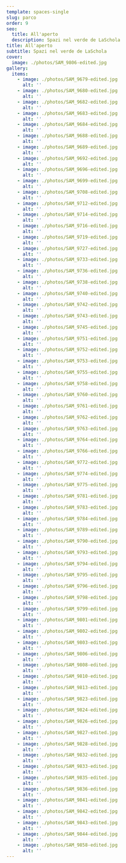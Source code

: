 ```yaml
---
template: spaces-single
slug: parco
order: 9
seo:
  title: All'aperto
  description: Spazi nel verde de LaSchola
title: All'aperto
subtitle: Spazi nel verde de LaSchola
cover:
  image: ./photos/SAM_9806-edited.jpg
gallery:
  items:
    - image: ./photos/SAM_9679-edited.jpg
      alt: ''
    - image: ./photos/SAM_9680-edited.jpg
      alt: ''
    - image: ./photos/SAM_9682-edited.jpg
      alt: ''
    - image: ./photos/SAM_9683-edited.jpg
      alt: ''
    - image: ./photos/SAM_9684-edited.jpg
      alt: ''
    - image: ./photos/SAM_9688-edited.jpg
      alt: ''
    - image: ./photos/SAM_9689-edited.jpg
      alt: ''
    - image: ./photos/SAM_9692-edited.jpg
      alt: ''
    - image: ./photos/SAM_9696-edited.jpg
      alt: ''
    - image: ./photos/SAM_9699-edited.jpg
      alt: ''
    - image: ./photos/SAM_9708-edited.jpg
      alt: ''
    - image: ./photos/SAM_9712-edited.jpg
      alt: ''
    - image: ./photos/SAM_9714-edited.jpg
      alt: ''
    - image: ./photos/SAM_9716-edited.jpg
      alt: ''
    - image: ./photos/SAM_9719-edited.jpg
      alt: ''
    - image: ./photos/SAM_9727-edited.jpg
      alt: ''
    - image: ./photos/SAM_9733-edited.jpg
      alt: ''
    - image: ./photos/SAM_9736-edited.jpg
      alt: ''
    - image: ./photos/SAM_9738-edited.jpg
      alt: ''
    - image: ./photos/SAM_9740-edited.jpg
      alt: ''
    - image: ./photos/SAM_9742-edited.jpg
      alt: ''
    - image: ./photos/SAM_9743-edited.jpg
      alt: ''
    - image: ./photos/SAM_9745-edited.jpg
      alt: ''
    - image: ./photos/SAM_9751-edited.jpg
      alt: ''
    - image: ./photos/SAM_9752-edited.jpg
      alt: ''
    - image: ./photos/SAM_9753-edited.jpg
      alt: ''
    - image: ./photos/SAM_9755-edited.jpg
      alt: ''
    - image: ./photos/SAM_9758-edited.jpg
      alt: ''
    - image: ./photos/SAM_9760-edited.jpg
      alt: ''
    - image: ./photos/SAM_9761-edited.jpg
      alt: ''
    - image: ./photos/SAM_9762-edited.jpg
      alt: ''
    - image: ./photos/SAM_9763-edited.jpg
      alt: ''
    - image: ./photos/SAM_9764-edited.jpg
      alt: ''
    - image: ./photos/SAM_9766-edited.jpg
      alt: ''
    - image: ./photos/SAM_9772-edited.jpg
      alt: ''
    - image: ./photos/SAM_9774-edited.jpg
      alt: ''
    - image: ./photos/SAM_9775-edited.jpg
      alt: ''
    - image: ./photos/SAM_9781-edited.jpg
      alt: ''
    - image: ./photos/SAM_9783-edited.jpg
      alt: ''
    - image: ./photos/SAM_9784-edited.jpg
      alt: ''
    - image: ./photos/SAM_9789-edited.jpg
      alt: ''
    - image: ./photos/SAM_9790-edited.jpg
      alt: ''
    - image: ./photos/SAM_9793-edited.jpg
      alt: ''
    - image: ./photos/SAM_9794-edited.jpg
      alt: ''
    - image: ./photos/SAM_9795-edited.jpg
      alt: ''
    - image: ./photos/SAM_9796-edited.jpg
      alt: ''
    - image: ./photos/SAM_9798-edited.jpg
      alt: ''
    - image: ./photos/SAM_9799-edited.jpg
      alt: ''
    - image: ./photos/SAM_9801-edited.jpg
      alt: ''
    - image: ./photos/SAM_9802-edited.jpg
      alt: ''
    - image: ./photos/SAM_9803-edited.jpg
      alt: ''
    - image: ./photos/SAM_9806-edited.jpg
      alt: ''
    - image: ./photos/SAM_9808-edited.jpg
      alt: ''
    - image: ./photos/SAM_9810-edited.jpg
      alt: ''
    - image: ./photos/SAM_9813-edited.jpg
      alt: ''
    - image: ./photos/SAM_9823-edited.jpg
      alt: ''
    - image: ./photos/SAM_9824-edited.jpg
      alt: ''
    - image: ./photos/SAM_9826-edited.jpg
      alt: ''
    - image: ./photos/SAM_9827-edited.jpg
      alt: ''
    - image: ./photos/SAM_9828-edited.jpg
      alt: ''
    - image: ./photos/SAM_9832-edited.jpg
      alt: ''
    - image: ./photos/SAM_9833-edited.jpg
      alt: ''
    - image: ./photos/SAM_9835-edited.jpg
      alt: ''
    - image: ./photos/SAM_9836-edited.jpg
      alt: ''
    - image: ./photos/SAM_9841-edited.jpg
      alt: ''
    - image: ./photos/SAM_9842-edited.jpg
      alt: ''
    - image: ./photos/SAM_9843-edited.jpg
      alt: ''
    - image: ./photos/SAM_9844-edited.jpg
      alt: ''
    - image: ./photos/SAM_9858-edited.jpg
      alt: ''
---
```

